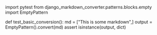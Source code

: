 import pytest
from django_markdown_converter.patterns.blocks.empty import EmptyPattern


def test_basic_conversion():
    md = ["This is some markdown",]
    output = EmptyPattern().convert(md)
    assert isinstance(output, dict)

